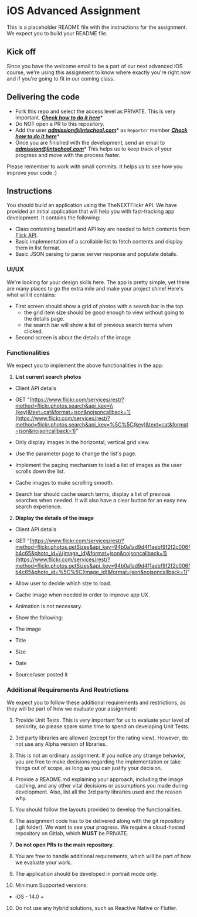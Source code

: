 # iOS Advanced Assignment

This is a placeholder README file with the instructions for the assignment. We expect you to build your README file.

## Kick off

Since you have the welcome email to be a part of our next advanced iOS course, we're using this assignment to know where exactly you're right now and if you're going to fit in our coming class. 

## Delivering the code

- Fork this repo and select the access level as PRIVATE. This is very important. ***[Check how to do it here](https://docs.gitlab.com/ee////user/project/working_with_projects.html#fork-a-project)****
- Do NOT open a PR to this repository.
- Add the user ***admission@lintschool.com**** as `Reporter` member ***[Check how to do it here](https://docs.gitlab.com/ee/user/project/members/#add-a-user)****
- Once you are finished with the development, send an email to ***admission@lintschool.com**** This helps us to keep track of your progress and move with the process faster.

Please remember to work with small commits. It helps us to see how you improve your code :)

## Instructions

You should build an application using the TheNEXTFlickr API. We have provided an initial application that will help you with fast-tracking app development. It contains the following:

- Class containing baseUrl and API key are needed to fetch contents from [Flick API](https://www.flickr.com/services/api/).
- Basic implementation of a scrollable list to fetch contents and display them in list format.
- Basic JSON parsing to parse server response and populate details.

### UI/UX

We're looking for your design skills here. The app is pretty simple, yet there are many places to go the extra mile and make your project shine! Here's what will it contains: 

- First screen should show a grid of photos with a search bar in the top
    - the grid item size should be good enough to view without going to the details page.
    - the search bar will show a list of previous search terms when clicked.
- Second screen is about the details of the image
### Functionalities

We expect you to implement the above functionalities in the app:

1. ****List current search photos****

* Client API details

* GET "[https://www.flickr.com/services/rest/?method=flickr.photos.search&api_key=\\(key)&text=cat&format=json&nojsoncallback=1](https://www.flickr.com/services/rest/?method=flickr.photos.search&api_key=%5C%5C(key)&text=cat&format=json&nojsoncallback=1)"

* Only display images in the horizontal, vertical grid view.

* Use the parameter page to change the list's page.

* Implement the paging mechanism to load a list of images as the user scrolls down the list.

* Cache images to make scrolling smooth.

* Search bar should cache search terms, display a list of previous searches when needed. It will also have a clear button for an easy new search experience. 

2. ****Display the details of the image****

* Client API details

* GET "[https://www.flickr.com/services/rest/?method=flickr.photos.getSizes&api_key=94b0a1ad9d4f1aebf9f2f2c006fb4c65&photo_id=\\(image_id)&format=json&nojsoncallback=1](https://www.flickr.com/services/rest/?method=flickr.photos.getSizes&api_key=94b0a1ad9d4f1aebf9f2f2c006fb4c65&photo_id=%5C%5C(image_id)&format=json&nojsoncallback=1)"

* Allow user to decide which size to load. 

* Cache image when needed in order to improve app UX.

* Animation is not necessary.

* Show the following:

* The image

* Title

* Size

* Date

* Source/user posted it


### Additional Requirements And Restrictions

We expect you to follow these additional requirements and restrictions, as they will be part of how we evaluate your assignment:

1. Provide Unit Tests. This is very important for us to evaluate your level of seniority, so please spare some time to spend on developing Unit Tests.

2. 3rd party libraries are allowed (except for the rating view). However, do not use any Alpha version of libraries.

3. This is not an ordinary assignment. If you notice any strange behavior, you are free to make decisions regarding the implementation or take things out of scope, as long as you can justify your decision.

4. Provide a README.md explaining your approach, including the image caching, and any other vital decisions or assumptions you made during development. Also, list all the 3rd party libraries used and the reason why.

5. You should follow the layouts provided to develop the functionalities.

6. The assignment code has to be delivered along with the git repository (.git folder). We want to see your progress. We require a cloud-hosted repository on Gitlab, which **MUST** be PRIVATE.

7. ****Do not open PRs to the main repository.****

8. You are free to handle additional requirements, which will be part of how we evaluate your work.

7. The application should be developed in portrait mode only.

9. Minimum Supported versions:

* iOS - 14.0 +

10. Do not use any hybrid solutions, such as Reactive Native or Flutter.
